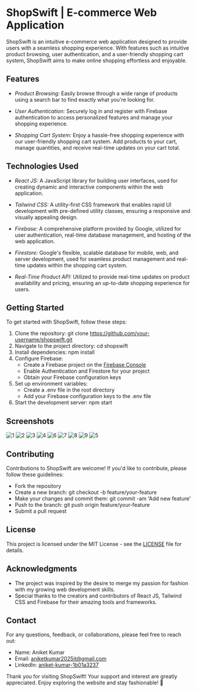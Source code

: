 # ShopSwift | E-commerce Web Application

ShopSwift is an intuitive e-commerce web application designed to provide users with a seamless shopping experience. With features such as intuitive product browsing, user authentication, and a user-friendly shopping cart system, ShopSwift aims to make online shopping effortless and enjoyable.

## Features

- *Product Browsing:* Easily browse through a wide range of products using a search bar to find exactly what you're looking for.
  
- *User Authentication:* Securely log in and register with Firebase authentication to access personalized features and manage your shopping experience.
  
- *Shopping Cart System:* Enjoy a hassle-free shopping experience with our user-friendly shopping cart system. Add products to your cart, manage quantities, and receive real-time updates on your cart total.

## Technologies Used

- *React JS:* A JavaScript library for building user interfaces, used for creating dynamic and interactive components within the web application.
  
- *Tailwind CSS:* A utility-first CSS framework that enables rapid UI development with pre-defined utility classes, ensuring a responsive and visually appealing design.
  
- *Firebase:* A comprehensive platform provided by Google, utilized for user authentication, real-time database management, and hosting of the web application.
  
- *Firestore:* Google's flexible, scalable database for mobile, web, and server development, used for seamless product management and real-time updates within the shopping cart system.
  
- *Real-Time Product API:* Utilized to provide real-time updates on product availability and pricing, ensuring an up-to-date shopping experience for users.

## Getting Started

To get started with ShopSwift, follow these steps:

1. Clone the repository: git clone https://github.com/your-username/shopswift.git
2. Navigate to the project directory: cd shopswift
3. Install dependencies: npm install
4. Configure Firebase:
   - Create a Firebase project on the [Firebase Console](https://console.firebase.google.com/)
   - Enable Authentication and Firestore for your project
   - Obtain your Firebase configuration keys
5. Set up environment variables:
   - Create a .env file in the root directory
   - Add your Firebase configuration keys to the .env file
6. Start the development server: npm start

## Screenshots

![1](https://github.com/Aniket2805/ShopSwift/assets/97465559/080572d0-cbfa-4e3d-86e0-9e2af19ddd97)
![2](https://github.com/Aniket2805/ShopSwift/assets/97465559/29fcb6da-c014-4a96-894b-074457e2d531)
![3](https://github.com/Aniket2805/ShopSwift/assets/97465559/20031c88-5652-4d78-907e-2bc88a2d65e4)
![4](https://github.com/Aniket2805/ShopSwift/assets/97465559/6bad11b4-9d68-4641-a14b-35ebdd9a9719)
![6](https://github.com/Aniket2805/ShopSwift/assets/97465559/af54e3b5-b8ff-4ee2-b753-c63a0ab26ca6)
![7](https://github.com/Aniket2805/ShopSwift/assets/97465559/d8f396e5-c4c2-46b9-911e-5b6913e738d2)
![8](https://github.com/Aniket2805/ShopSwift/assets/97465559/4d1bdfc4-8329-432d-ae0a-30666480b39a)
![9](https://github.com/Aniket2805/ShopSwift/assets/97465559/25bedb5b-7cec-4e14-b486-4b151b9346ad)
![5](https://github.com/Aniket2805/ShopSwift/assets/97465559/a416fa8d-03ab-4b06-b710-dcba415635d5)

## Contributing

Contributions to ShopSwift are welcome! If you'd like to contribute, please follow these guidelines:

- Fork the repository
- Create a new branch: git checkout -b feature/your-feature
- Make your changes and commit them: git commit -am 'Add new feature'
- Push to the branch: git push origin feature/your-feature
- Submit a pull request

## License

This project is licensed under the MIT License - see the [LICENSE](LICENSE) file for details.

## Acknowledgments

- The project was inspired by the desire to merge my passion for fashion with my growing web development skills.
- Special thanks to the creators and contributors of React JS, Tailwind CSS and Firebase for their amazing tools and frameworks.

## Contact

For any questions, feedback, or collaborations, please feel free to reach out:

- Name: Aniket Kumar
- Email: aniketkumar2025it@gmail.com
- LinkedIn: [aniket-kumar-1b01a3237](https://www.linkedin.com/in/aniket-kumar-1b01a3237/)

Thank you for visiting ShopSwift! Your support and interest are greatly appreciated. Enjoy exploring the website and stay fashionable! 🎉

